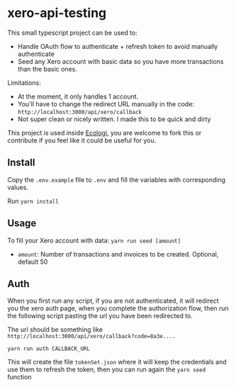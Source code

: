 # xero-api-testing

This small typescript project can be used to:
* Handle OAuth flow to authenticate + refresh token to avoid manually authenticate
* Seed any Xero account with basic data so you have more transactions than the basic ones.

Limitations:
* At the moment, it only handles 1 account.
* You'll have to change the redirect URL manually in the code: `http://localhost:3000/api/xero/callback`
* Not super clean or nicely written. I made this to be quick and dirty

This project is used inside [Ecologi](https://github.com/ecologi/), you are welcome to fork this or contribute if you feel like it could be useful for you.

## Install

Copy the `.env.example` file to `.env` and fill the variables with corresponding values.

Run `yarn install`

## Usage

To fill your Xero account with data:
`yarn run seed [amount]`

* `amount`: Number of transactions and invoices to be created. Optional, default 50

## Auth

When you first run any script, if you are not authenticated, it will redirect you the xero auth page, when you complete the authorization flow, then run the following script pasting the url you have been redirected to.

The url should be something like `http://localhost:3000/api/xero/callback?code=8a3e....`

`yarn run auth CALLBACK_URL`

This will create the file `tokenSet.json` where it will keep the credentials and use them to refresh the token, then you can run again the `yarn seed` function